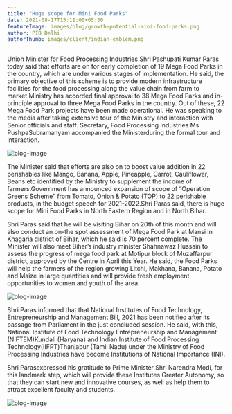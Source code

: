 ```yaml
---
title: "Huge scope for Mini Food Parks"
date: 2021-08-17T15:11:00+05:30
featureImage: images/blog/growth-potential-mini-food-parks.png
author: PIB Delhi
authorThumb: images/client/indian-emblem.png
---
```


Union Minister for Food Processing Industries Shri Pashupati Kumar Paras today said that efforts are on for early completion of 19 Mega Food Parks in the country, which are under various stages of implementation. He said, the primary objective of this scheme is to provide modern infrastructure facilities for the food processing along the value chain from farm to market.Ministry has accorded final approval to 38 Mega Food Parks and in-principle approval to three Mega Food Parks in the country. Out of these, 22 Mega Food Park projects have been made operational. He was speaking to the media after taking extensive tour of the Ministry and interaction with Senior officials and staff. Secretary, Food Processing Industries Ms PushpaSubramanyam accompanied the Ministerduring the formal tour and interaction.

![blog-image](https://static.pib.gov.in/WriteReadData/userfiles/image/image001Z7H9.jpg)

The Minister said that efforts are also on to boost value addition in 22 perishables like Mango, Banana, Apple, Pineapple, Carrot, Cauliflower, Beans etc identified by the Ministry to supplement the income of farmers.Government has announced expansion of scope of “Operation Greens Scheme” from Tomato, Onion & Potato (TOP) to 22 perishable products, in the budget speech for 2021-2022.Shri Paras said, there is huge scope for Mini Food Parks in North Eastern Region and in North Bihar.

Shri Paras said that he will be visiting Bihar on 20th of this month and will also conduct an on-the spot assessment of Mega Food Park at Mansi in Khagaria district of Bihar, which he said is 70 percent complete. The Minister will also meet Bihar’s industry minister Shahnawaz Hussain to assess the progress of mega food park at Motipur block of Muzaffarpur district, approved by the Centre in April this Year. He said, the Food Parks will help the farmers of the region growing Litchi, Makhana, Banana, Potato and Maize in large quantities and will provide fresh employment opportunities to women and youth of the area.

![blog-image](https://static.pib.gov.in/WriteReadData/userfiles/image/image002WHW3.jpg)

Shri Paras informed that that National Institutes of Food Technology, Entrepreneurship and Management Bill, 2021 has been notified after its passage from Parliament in the just concluded session. He said, with this, National Institute of Food Technology Entrepreneurship and Management (NIFTEM)Kundali (Haryana) and Indian Institute of Food Processing Technology(IIFPT)Thanjabur (Tamil Nadu) under the Ministry of Food Processing Industries have become Institutions of National Importance (INI).

Shri Parasexpressed his gratitude to Prime Minister Shri Narendra Modi, for this landmark step, which will provide these Institutes Greater Autonomy, so that they can start new and innovative courses, as well as help them to attract excellent faculty and students.

![blog-image](https://static.pib.gov.in/WriteReadData/userfiles/image/image003BSEW.jpg)